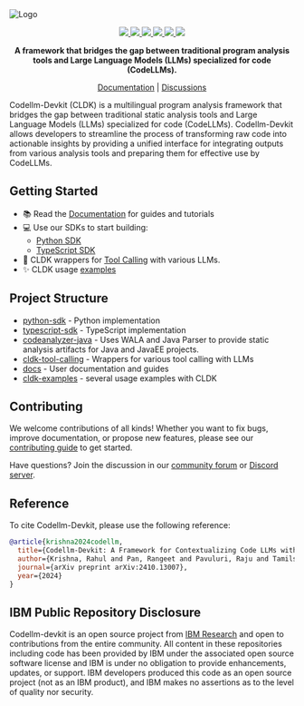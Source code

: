 <picture>
  <source media="(prefers-color-scheme: dark)" srcset="assets/cldk-dark.png">
  <source media="(prefers-color-scheme: light)" srcset="assets/cldk-light.png">
  <img alt="Logo">
</picture>

<p align='center'>
  <a href="https://arxiv.org/abs/2410.13007">
    <img src="https://img.shields.io/badge/arXiv-2410.13007-b31b1b?style=for-the-badge" />
  </a>
  <a href="https://www.python.org/downloads/release/python-3110/">
    <img src="https://img.shields.io/badge/python-3.11-blue?style=for-the-badge" />
  </a>
  <a href="https://opensource.org/licenses/Apache-2.0">
    <img src="https://img.shields.io/badge/License-Apache%202.0-green?style=for-the-badge" />
  </a>
  <a href="https://codellm-devkit.info">
    <img src="https://img.shields.io/badge/GitHub%20Pages-Docs-blue?style=for-the-badge" />
  </a>
  <a href="https://badge.fury.io/py/cldk">
    <img src="https://img.shields.io/pypi/v/cldk?style=for-the-badge&label=codellm-devkit&color=blue" />
  </a>
  <a href="https://discord.gg/zEjz9YrmqN">
    <img src="https://dcbadge.limes.pink/api/server/https://discord.gg/zEjz9YrmqN?style=for-the-badge"/>
  </a>
</p>



<p align="center">
  <strong>A framework that bridges the gap between traditional program analysis tools and Large Language Models (LLMs) specialized for code (CodeLLMs).</strong>
</p>

<p align="center">
  <a href="https://codellm-devkit.github.io/docs">Documentation</a> |
  <a href="https://github.com/orgs/codellm-devkit/discussions">Discussions</a>
</p>

Codellm-Devkit (CLDK) is a multilingual program analysis framework that bridges the gap between traditional static analysis tools and Large Language Models (LLMs) specialized for code (CodeLLMs). Codellm-Devkit allows developers to streamline the process of transforming raw code into actionable insights by providing a unified interface for integrating outputs from various analysis tools and preparing them for effective use by CodeLLMs.

## Getting Started

- 📚 Read the [Documentation](https://codellm-devkit.github.io/docs) for guides and tutorials
- 💻 Use our SDKs to start building:
  - [Python SDK](https://github.com/codellm-devkit/python-sdk)
  - [TypeScript SDK](https://github.com/codellm-devkit/typescript-sdk)
- 🤖 CLDK wrappers for [Tool Calling](https://github.com/codellm-devkit/cldk-tool-calling) with various LLMs.
- ✨ CLDK usage [examples](https://github.com/codellm-devkit/cldk-examples)

## Project Structure

- [python-sdk](https://github.com/codellm-devkit/python-sdk) - Python implementation
- [typescript-sdk](https://github.com/codellm-devkit/typescript-sdk) - TypeScript implementation
- [codeanalyzer-java](https://github.com/codellm-devkit/codeanalyzer-java) - Uses WALA and Java Parser to provide static analysis artifacts for Java and JavaEE projects.
- [cldk-tool-calling](https://github.com/codellm-devkit/cldk-tool-calling) - Wrappers for various tool calling with LLMs
- [docs](https://github.com/codellm-devkit/docs) - User documentation and guides
- [cldk-examples](https://github.com/codellm-devkit/cldk-examples) - several usage examples with CLDK

## Contributing

We welcome contributions of all kinds! Whether you want to fix bugs, improve documentation, or propose new features, please see our [contributing guide](CONTRIBUTING.md) to get started.

Have questions? Join the discussion in our [community forum](https://github.com/orgs/codellm-devkit/discussions) or [Discord server](https://discord.gg/zEjz9YrmqN).

## Reference

To cite Codellm-Devkit, please use the following reference:

```bibtex
@article{krishna2024codellm,
  title={Codellm-Devkit: A Framework for Contextualizing Code LLMs with Program Analysis Insights},
  author={Krishna, Rahul and Pan, Rangeet and Pavuluri, Raju and Tamilselvam, Srikanth and Vukovic, Maja and Sinha, Saurabh},
  journal={arXiv preprint arXiv:2410.13007},
  year={2024}
}
```
## IBM Public Repository Disclosure

Codellm-devkit is an open source project from [IBM Research](https://github.com/IBM) and open to contributions from the entire community. All content in these repositories including code has been provided by IBM under the associated open source software license and IBM is under no obligation to provide enhancements, updates, or support. IBM developers produced this code as an open source project (not as an IBM product), and IBM makes no assertions as to the level of quality nor security.
